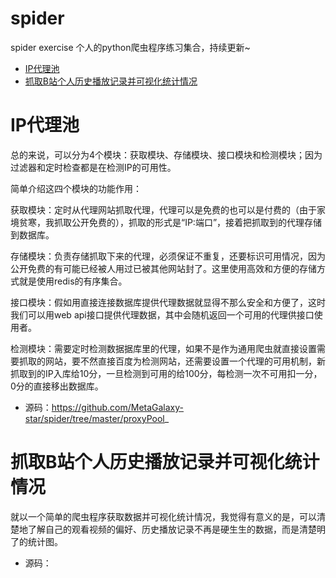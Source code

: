 # spider
spider exercise
个人的python爬虫程序练习集合，持续更新~

- [IP代理池](#IP代理池)
- [抓取B站个人历史播放记录并可视化统计情况](#抓取B站个人历史播放记录并可视化统计情况)


<a name="IP代理池"></a>

# IP代理池
总的来说，可以分为4个模块：获取模块、存储模块、接口模块和检测模块；因为过滤器和定时检查都是在检测IP的可用性。

简单介绍这四个模块的功能作用：

获取模块：定时从代理网站抓取代理，代理可以是免费的也可以是付费的（由于家境贫寒，我抓取公开免费的），抓取的形式是“IP:端口”，接着把抓取到的代理存储到数据库。

存储模块：负责存储抓取下来的代理，必须保证不重复，还要标识可用情况，因为公开免费的有可能已经被人用过已被其他网站封了。这里使用高效和方便的存储方式就是使用redis的有序集合。

接口模块：假如用直接连接数据库提供代理数据就显得不那么安全和方便了，这时我们可以用web api接口提供代理数据，其中会随机返回一个可用的代理供接口使用者。

检测模块：需要定时检测数据据库里的代理，如果不是作为通用爬虫就直接设置需要抓取的网站，要不然直接百度为检测网站，还需要设置一个代理的可用机制，新抓取到的IP入库给10分，一旦检测到可用的给100分，每检测一次不可用扣一分，0分的直接移出数据库。
- 源码：https://github.com/MetaGalaxy-star/spider/tree/master/proxyPool_

<a name="抓取B站个人历史播放记录并可视化统计情况"></a>
# 抓取B站个人历史播放记录并可视化统计情况
就以一个简单的爬虫程序获取数据并可视化统计情况，我觉得有意义的是，可以清楚地了解自己的观看视频的偏好、历史播放记录不再是硬生生的数据，而是清楚明了的统计图。
- 源码：
